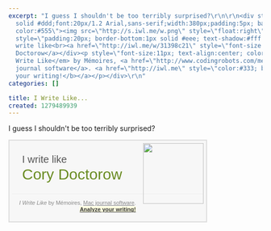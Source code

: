 ```yaml
---
excerpt: "I guess I shouldn't be too terribly surprised?\r\n\r\n<div style=\"overflow:auto;border:2px
  solid #ddd;font:20px/1.2 Arial,sans-serif;width:380px;padding:5px; background:#F7F7F7;
  color:#555\"><img src=\"http://s.iwl.me/w.png\" style=\"float:right\" width=\"120\"><div
  style=\"padding:20px; border-bottom:1px solid #eee; text-shadow:#fff 0 1px\"> I
  write like<br><a href=\"http://iwl.me/w/31398c21\" style=\"font-size:30px;color:#698B22;text-decoration:none\">Cory
  Doctorow</a></div><p style=\"font-size:11px; text-align:center; color:#888\"><em>I
  Write Like</em> by Mémoires, <a href=\"http://www.codingrobots.com/memoires/\" style=\"color:#888\">Mac
  journal software</a>. <a href=\"http://iwl.me\" style=\"color:#333; background:#FFFFE0\"><b>Analyze
  your writing!</b></a></p></div>\r\n"
categories: []

title: I Write Like...
created: 1279489939
---
```

I guess I shouldn't be too terribly surprised?

<div style="overflow:auto;border:2px solid #ddd;font:20px/1.2 Arial,sans-serif;width:380px;padding:5px; background:#F7F7F7; color:#555"><img src="http://s.iwl.me/w.png" style="float:right" width="120"><div style="padding:20px; border-bottom:1px solid #eee; text-shadow:#fff 0 1px"> I write like<br><a href="http://iwl.me/w/31398c21" style="font-size:30px;color:#698B22;text-decoration:none">Cory Doctorow</a></div><p style="font-size:11px; text-align:center; color:#888"><em>I Write Like</em> by Mémoires, <a href="http://www.codingrobots.com/memoires/" style="color:#888">Mac journal software</a>. <a href="http://iwl.me" style="color:#333; background:#FFFFE0"><b>Analyze your writing!</b></a></p></div>
